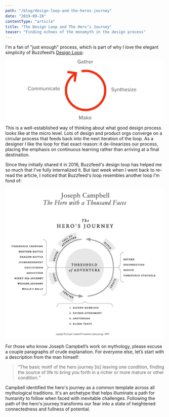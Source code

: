 ```yaml
---
path: "/blog/design-loop-and-the-heros-journey"
date: "2019-09-28"
contentType: "article"
title: "The Design Loop and The Hero’s Journey"
teaser: "Finding echoes of the monomyth in the design process"
---
```


I'm a fan of "just enough" process, which is part of why I love the elegant simplicity of Buzzfeed’s [Design Loop](https://medium.com/buzzfeed-design/introducing-buzzfeeds-design-process-4fefbdcd83ea):

![Buzzfeed's "Design Loop"](./buzzfeed-design-loop.png)

This is a well-established way of thinking about what good design process looks like at the micro level. Lots of design and product orgs converge on a circular process that feeds back into the next iteration of the loop. As a designer I like the loop for that exact reason: it de-linearizes our process, placing the emphasis on continuous learning rather than arriving at a final destination.

Since they initially shared it in 2016, Buzzfeed's design loop has helped me so much that I've fully internalized it. But last week when I went back to re-read the article, I noticed that Buzzfeed's loop resembles another loop I’m fond of:

![Joseph Campbell's diagram of the hero's journey](./heros-journey.png)

For those who know Joseph Campbell’s work on mythology, please excuse a couple paragraphs of crude explanation. For everyone else, let’s start with a description from the man himself:

> “The basic motif of the hero journey [is] leaving one condition, finding the source of life to bring you forth in a richer or more mature or other condition.“

Campbell identified the hero's journey as a common template across all mythological traditions. It's an archetype that helps illuminate a path for humanity to follow when faced with inevitable challenges. Following the path of the hero's journey transforms our fear into a state of heightened connectedness and fullness of potential.
